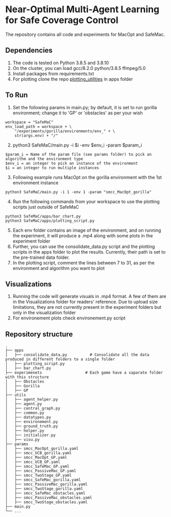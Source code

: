 # Near-Optimal Multi-Agent Learning for Safe Coverage Control

The repository contains all code and experiments for MacOpt and SafeMac.


## Dependencies
1. The code is tested on Python 3.8.5 and 3.8.10
2. On the cluster, you can load  gcc/8.2.0 python/3.8.5 ffmpeg/5.0
3. Install packages from requirements.txt
4. For plotting clone the repo [plotting_utilities](https://github.com/befelix/plotting_utilities) in apps folder 

## To Run
1. Set the following params in main.py; by default, it is set to run gorilla environment; change it to 'GP' or 'obstacles' as per your wish
```  
workspace = "SafeMaC"
env_load_path = workspace + \
    "/experiments/gorilla/environments/env_" + \
    str(args.env) + "/"
```
2. python3 SafeMaC/main.py -i $i -env $env_i -param $param_i
```
$param_i = Name of the param file (see params folder) to pick an algorithm and the environment type
$env_i = an integer to pick an instance of the environment
$i = an integer to run multiple instances
```

3. Following example runs MacOpt on the gorilla environment with the 1st environment instance

 ``` 
 python3 SafeMaC/main.py -i 1 -env 1 -param "smcc_MacOpt_gorilla"
```
4. Run the following commands from your workspace to use the plotting scripts just outside of SafeMaC
```
python3 SafeMaC/apps/bar_chart.py
python3 SafeMaC/apps/plotting_script.py
```
5. Each env folder contains an image of the environment, and on running the experiment, it will produce a .mp4 along with some plots in the experiment folder
1. Further, you can use the consolidate_data.py script and the plotting scripts in the apps folder to plot the results. Currently, their path is set to the pre-trained data folder.
1. In the plotting script, comment the lines between 7 to 31, as per the environment and algorithm you want to plot

## Visualizations
1. Running the code will generate visuals in .mp4 format. A few of them are in the Visualizations folder for readers' reference. Due to upload size limitations, they are not currently present in the experiment folders but only in the visualization folder
1. For environement plots check environement.py script
## Repository structure
    .
    ├── apps
    │   ├── consolidate_data.py          # Consolidate all the data produced in different folders to a single folder
    │   ├── plotting_script.py
    │   ├── bar_chart.py
    ├── experimenets                   # Each game have a saparate folder with this structure
    │   ├── Obstacles                     
    │   ├── Gorilla                
    │   ├── GP
    ├── utils
    │   ├── agent_helper.py 
    │   ├── agent.py 
    │   ├── central_graph.py 
    │   ├── common.py 
    │   ├── datatypes.py 
    │   ├── environement.py 
    │   ├── ground_truth.py 
    │   ├── helper.py 
    │   ├── initializer.py 
    │   ├── visu.py 
    ├── params
    │   ├── smcc_MacOpt_gorilla.yaml 
    │   ├── smcc_UCB_gorilla.yaml 
    │   ├── smcc_MacOpt_GP.yaml 
    │   ├── smcc_UCB_GP.yaml  
    │   ├── smcc_SafeMac_GP.yaml 
    │   ├── smcc_PassiveMac_GP.yaml  
    │   ├── smcc_TwoStage_GP.yaml  
    │   ├── smcc_SafeMac_gorilla.yaml 
    │   ├── smcc_PassiveMac_gorilla.yaml  
    │   ├── smcc_TwoStage_gorilla.yaml  
    │   ├── smcc_SafeMac_obstacles.yaml 
    │   ├── smcc_PassiveMac_obstacles.yaml  
    │   ├── smcc_TwoStage_obstacles.yaml  
    ├── main.py
    └── ...


